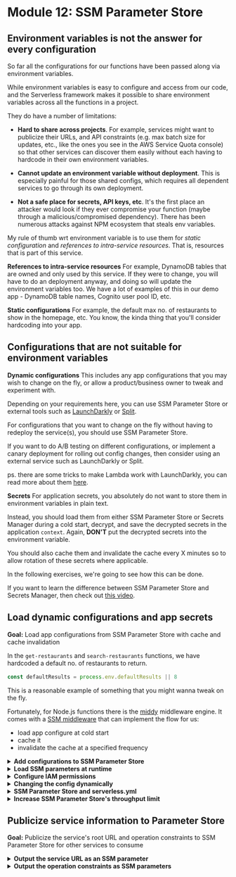 # Module 12: SSM Parameter Store

## Environment variables is not the answer for every configuration

So far all the configurations for our functions have been passed along via environment variables.

While environment variables is easy to configure and access from our code, and the Serverless framework makes it possible to share environment variables across all the functions in a project.

They do have a number of limitations:

* **Hard to share across projects**. For example, services might want to publicize their URLs, and API constraints (e.g. max batch size for updates, etc., like the ones you see in the AWS Service Quota console) so that other services can discover them easily without each having to hardcode in their own environment variables.

* **Cannot update an environment variable without deployment**. This is especially painful for those shared configs, which requires all dependent services to go through its own deployment.

* **Not a safe place for secrets, API keys, etc**. It's the first place an attacker would look if they ever compromise your function (maybe through a malicious/compromised dependency). There has been numerous attacks against NPM ecosystem that steals env variables.

My rule of thumb wrt environment variable is to use them for *static configuration* and *references to intra-service resources*. That is, resources that is part of this service.

**References to intra-service resources**
For example, DynamoDB tables that are owned and only used by this service. If they were to change, you will have to do an deployment anyway, and doing so will update the environment variables too. We have a lot of examples of this in our demo app - DynamoDB table names, Cognito user pool ID, etc.

**Static configurations**
For example, the default max no. of restaurants to show in the homepage, etc. You know, the kinda thing that you'll consider hardcoding into your app.

## Configurations that are not suitable for environment variables

**Dynamic configurations**
This includes any app configurations that you may wish to change on the fly, or allow a product/business owner to tweak and experiment with.

Depending on your requirements here, you can use SSM Parameter Store or external tools such as [LaunchDarkly](https://launchdarkly.com) or [Split](https://www.split.io).

For configurations that you want to change on the fly without having to redeploy the service(s), you should use SSM Parameter Store.

If you want to do A/B testing on different configurations, or implement a canary deployment for rolling out config changes, then consider using an external service such as LaunchDarkly or Split.

ps. there are some tricks to make Lambda work with LaunchDarkly, you can read more about them [here](https://lumigo.io/blog/canary-deployment-with-launchdarkly-and-aws-lambda/).

**Secrets**
For application secrets, you absolutely do not want to store them in environment variables in plain text.

Instead, you should load them from either SSM Parameter Store or Secrets Manager during a cold start, decrypt, and save the decrypted secrets in the application `context`. Again, **DON'T** put the decrypted secrets into the environment variable.

You should also cache them and invalidate the cache every X minutes so to allow rotation of these secrets where applicable.

In the following exercises, we're going to see how this can be done.

If you want to learn the difference between SSM Parameter Store and Secrets Manager, then check out [this video](https://www.youtube.com/watch?v=4I_ZrgjAdQw).

## Load dynamic configurations and app secrets

**Goal:** Load app configurations from SSM Parameter Store with cache and cache invalidation

In the `get-restaurants` and `search-restaurants` functions, we have hardcoded a default no. of restaurants to return.

```javascript
const defaultResults = process.env.defaultResults || 8
```

This is a reasonable example of something that you might wanna tweak on the fly.

Fortunately, for Node.js functions there is the [middy](https://github.com/middyjs) middleware engine. It comes with a [SSM middleware](https://github.com/middyjs/middy/tree/master/packages/ssm) that can implement the flow for us:

* load app configure at cold start
* cache it
* invalidate the cache at a specified frequency

<details>
<summary><b>Add configurations to SSM Parameter Store</b></summary><p>

1. Go to `Systems Manager` console in AWS

2. Go to `Parameter Store`

3. Click `Create Parameter`

4. Use the name `/{service-name}/dev/get-restaurants/config` where `service-name` is the `service` name in your `serverless.yml`.

For the value of the parameter, to allow us to add other configurations in the future, let's enter a JSON string:

```json
{
  "defaultResults": 8
}
```

![](/images/mod12-001.png)

5. Click `Create Parameter`

6. Repeat step 3-5 to create another `/{service-name}/dev/search-restaurants/config` parameter, also set it to

```json
{
  "defaultResults": 8
}
```

</p></details>

<details>
<summary><b>Load SSM parameters at runtime</b></summary><p>

1. First install `middy` as a dependency.

`npm install --save @middy/core`

and also Middy's SSM middleware:

`npm install --save @middy/ssm`

2. To load the parameters we created in the last step, we need to know the `service` and `stage` names at runtime.

These are perfect examples of static values that can be passed in via environment variables. So let's do that.

Open `serverless.yml`, under `provider`, let's add two environment variables for `serviceName` and `stage`.

**NOTE**: environment variables that are configured under `provider.environment` would be copied to all functions by defautl.

This is what we need to add:

```yml
serviceName: ${self:service}
stage: ${self:provider.stage}
```

After this change, your `provider` section should look like this:

```yml
provider:
  name: aws
  runtime: nodejs12.x

  iamRoleStatements:
    - Effect: Allow
      Action: dynamodb:scan
      Resource: !GetAtt RestaurantsTable.Arn
    - Effect: Allow
      Action: execute-api:Invoke
      Resource: !Sub arn:aws:execute-api:${AWS::Region}:${AWS::AccountId}:${ApiGatewayRestApi}/${self:provider.stage}/GET/restaurants

  environment:
    rest_api_url:
      Fn::Join:
        - ""
        - - https://
          - !Ref ApiGatewayRestApi
          - .execute-api.${self:provider.region}.amazonaws.com/${self:provider.stage}
    serviceName: ${self:service}
    stage: ${self:provider.stage}
```

3. Open `functions/get-restaurants.js`, and add these two lines to the top to require `middy` and its `ssm` middleware.

```javascript
const middy = require('@middy/core')
const ssm = require('@middy/ssm')
```

4. On ln6

```javascript
const defaultResults = process.env.defaultResults || 8
```

We no longer need this, as `defaultResults` would come from the configuration we have in SSM.

But, we need to know the `service` name and `stage` name so we can fetch the parameter we created earlier.

So, replace this line with the following.

```javascript
const { serviceName, stage } = process.env
```

5. Replace the whole `module.exports.handler = ...` block with the following:

```javascript
module.exports.handler = middy(async (event, context) => {
  const restaurants = await getRestaurants(context.config.defaultResults)
  const response = {
    statusCode: 200,
    body: JSON.stringify(restaurants)
  }

  return response
}).use(ssm({
  cache: true,
  cacheExpiry: 1 * 60 * 1000, // 1 mins
  setToContext: true,
  fetchData: {
    config: `/${serviceName}/${stage}/get-restaurants/config`
  }
}))
```

Let's take a moment to talk through what we've just done.

[Middy](https://github.com/middyjs/middy) is a middleware engine that let's you run middlewares (basically, bits of logic before and after your handler code runs). To use it you have to wrap the handler code, i.e.

```javascript
middy(async (event, context) => {
  ... // function handler logic goes here
})
```

This returns a wrapped function, which exposes a `.use` method, that lets you chain middlewares that you want to apply. You can read about how it works [here](https://github.com/middyjs/middy#how-it-works).

So, to add the `ssm` middleware, we have:

```javascript
middy(async (event, context) => {
  ... // function handler logic goes here
}).use(ssm({
  ... // configuration of the SSM middleware goes here
}))
```

* `cache: true` tells the middleware to cache the SSM parameter value, so we don't hammer SSM Parameter Store with requests.
* `cacheExpiry: 1 * 60 * 1000` allows the cached value to be expired after 1 minute. So if we change the configuration in SSM Parameter Store, then the concurrent executions would load the new value when their cache expires, without needing a deployment.
* `fetchData: { config: ... }` fetches individual parameters and stores them in either the invocation `context` object, or the environment variables. By default, they're stored in the environment variables, but we can use the optional config `setToContext` to tell the middleware to store them in the `context` object instead.

* notice on ln22, where we call the `getRestaurants` function? Now, we're passing `context.config.defaultResults` that we set above.

```javascript
const restaurants = await getRestaurants(context.config.defaultResults)
```

6. Let's run our integration tests to make sure everything still works.

`npm run test`

```
 PASS  tests/test_cases/get-index.tests.js
 PASS  tests/test_cases/get-restaurants.tests.js
 PASS  tests/test_cases/search-restaurants.tests.js

Test Suites: 3 passed, 3 total
Tests:       3 passed, 3 total
Snapshots:   0 total
Time:        5.082 s, estimated 9 s
Ran all test suites.
```

That's great! Now, let's do the same thing for the `search-restaurants` function.

7. Open `functions/search-restaurants.js`, and add these two lines to the top.

```javascript
const middy = require('@middy/core')
const ssm = require('@middy/ssm')
```

8. Replace ln6

```javascript
const defaultResults = process.env.defaultResults || 8
```

with the following

```javascript
const { serviceName, stage } = process.env
```

9. Replace the whole `module.exports.handler = ...` block with the following.

```javascript
module.exports.handler = middy(async (event, context) => {
  const req = JSON.parse(event.body)
  const theme = req.theme
  const restaurants = await findRestaurantsByTheme(theme, context.config.defaultResults)
  const response = {
    statusCode: 200,
    body: JSON.stringify(restaurants)
  }

  return response
}).use(ssm({
  cache: true,
  cacheExpiry: 1 * 60 * 1000, // 1 mins
  setToContext: true,
  fetchData: {
    config: `/${serviceName}/${stage}/search-restaurants/config`
  }
}))
```

This is essentially the same change we made in the `get-restaurants` function, except, pointing to a different SSM parameter.

10. Rerun the integration tests.

`npm run test`

and see that all three tests are still passing.

```
 PASS  tests/test_cases/get-index.tests.js
 PASS  tests/test_cases/get-restaurants.tests.js
 PASS  tests/test_cases/search-restaurants.tests.js

Test Suites: 3 passed, 3 total
Tests:       3 passed, 3 total
Snapshots:   0 total
Time:        4.897s, estimated 9s
```

</p></details>

<details>
<summary><b>Configure IAM permissions</b></summary><p>

There's one last thing we need to do for this to work once we deploy the app - IAM permissions.

1. Open `serverless.yml`, and find the `iamRoleStatements` block under `provider`, add the following permission statement.

```yml
- Effect: Allow
  Action: ssm:GetParameters*
  Resource:
    - !Sub arn:aws:ssm:${AWS::Region}:${AWS::AccountId}:parameter/${self:service}/${self:provider.stage}/get-restaurants/config
    - !Sub arn:aws:ssm:${AWS::Region}:${AWS::AccountId}:parameter/${self:service}/${self:provider.stage}/search-restaurants/config
```

After the change, the `provider.iamRoleStatements` block should look like this.

```yml
iamRoleStatements:
  - Effect: Allow
    Action: dynamodb:scan
    Resource: !GetAtt RestaurantsTable.Arn
  - Effect: Allow
    Action: execute-api:Invoke
    Resource: !Sub arn:aws:execute-api:${AWS::Region}:${AWS::AccountId}:${ApiGatewayRestApi}/${self:provider.stage}/GET/restaurants
  - Effect: Allow
    Action: ssm:GetParameters*
    Resource:
      - !Sub arn:aws:ssm:${AWS::Region}:${AWS::AccountId}:parameter/${self:service}/${self:provider.stage}/get-restaurants/config
      - !Sub arn:aws:ssm:${AWS::Region}:${AWS::AccountId}:parameter/${self:service}/${self:provider.stage}/search-restaurants/config
```

2. Deploy the project 

`npx sls deploy`

3. Run the acceptance to make sure everything is still working

`npm run acceptance`

```
 PASS  tests/test_cases/get-restaurants.tests.js
  ● Console

    console.info tests/steps/when.js:40
      invoking via HTTP GET https://4q8sbvheq2.execute-api.us-east-1.amazonaws.com/dev/restaurants

 PASS  tests/test_cases/get-index.tests.js
  ● Console

    console.info tests/steps/when.js:40
      invoking via HTTP GET https://4q8sbvheq2.execute-api.us-east-1.amazonaws.com/dev/

 PASS  tests/test_cases/search-restaurants.tests.js
  ● Console

    console.info tests/steps/when.js:40
      invoking via HTTP POST https://4q8sbvheq2.execute-api.us-east-1.amazonaws.com/dev/restaurants/search


Test Suites: 3 passed, 3 total
Tests:       3 passed, 3 total
Snapshots:   0 total
Time:        4.933s, estimated 5s
```

</p></details>

<details>
<summary><b>Changing the config dynamically</b></summary><p>

Now let's see the config reload in action.

1. Load the index page in the browser, to make sure it's still returning 8 restaurants.

2. Go to `Systems Manager` console in AWS

3. Go to `Parameter Store`

4. Find the `get-restaurants` config, click `Edit`

5. Change the `defaultResults` value to 4, and `Save Changes`

![](/images/mod12-002.png)

6. Reload the index page, since we set the cache expiry to 1 minute, you might have to reload a few times before you see the index page return 4 restaurants instead.

![](/images/mod12-003.png)

7. Change the `defaultResults` value back to 8, otherwise, our acceptance tests would start failing. And while you're here, click the `History` tab and see the revisions we have made to this parameter.

![](/images/mod12-004.png)

Of course, in practice, I don't expect anyone to be editing application config by hand, especially when the people that will be editing these configurations are not developers. Instead, I expect you to have some sort of internal tool where you can perform validation, etc. as well on the configuration.

Services like [Retool](https://retool.com) makes building these internal admin tools very easy. They have no direct integration with SSM so you'd have to build some integration layer yourself.

</p></details>

<details>
<summary><b>SSM Parameter Store and serverless.yml</b></summary><p>

At this point, I should also mention that the Serverless has built-in support for reading parameter values from the SSM Parameter Store. You can read more about it in their docs [here](https://serverless.com/framework/docs/providers/aws/guide/variables/#reference-variables-using-the-ssm-parameter-store).

The difference is that, those parameters are read during deployment, so there's no mechanic for reloading them on the fly without redeployment, and it's also not a safe way to distribute application secrets, credentials and API keys, and so on.

We'll tackle application secrets in the next exercise, but for now, let's see how we can publicize the service URL for our demo app.

</p></details>

<details>
<summary><b>Increase SSM Parameter Store's throughput limit</b></summary><p>

By default, SSM Parameter Store doesn't charge you for usage. On the flip side, it restricts you to a measly **40 ops/second**. This is often not enough in a production environment, especially if functions need to load, and periodically refresh their configs from SSM Parameter Store.

Fortunately, you can significantly raise this throughput limit by, going to the `SSM Parameter Store` console, go to the `Settings` tab, and click `Set Limit`.

![](/images/mod12-009.png)

And accept that from now on, you'll incur cost for using SSM Parameter Store.

![](/images/mod12-010.png)

Don't worry, the cost of SSM Parameter Store is very reasonable and shouldn't be a huge burden on your AWS bill.

![](/images/mod12-011.png)

And you might noticed that you can also have "Advanced Parameters". This helps you alleviate the limit of 10,000 parameters per region, and 4KB per parameter.

If you have large configurations (up to 8KB) then you should consider using advanced parameters. However, since SSM now supports an intelligent tier, it's best to use that.

![](/images/mod12-012.png)

</p></details>

## Publicize service information to Parameter Store

**Goal:** Publicize the service's root URL and operation constraints to SSM Parameter Store for other services to consume

<details>
<summary><b>Output the service URL as an SSM parameter</b></summary><p>

1. Open `serverless.yml`.

2. In the `resources.Resources` section, add a `ServiceUrlParameter` resource after the `CognitoAuthorizer`.

```yml
ServiceUrlParameter:
  Type: AWS::SSM::Parameter
  Properties:
    Type: String
    Name: /${self:service}/${self:provider.stage}/serviceUrl
    Value:
      Fn::Join:
        - ""
        - - https://
          - !Ref ApiGatewayRestApi
          - .execute-api.${self:provider.region}.amazonaws.com/${self:provider.stage}
```

Oh, and while you're here, the crazy thing is that CloudFormation doesn't currently support `SecureString` parameters...

![](/images/mod12-005.png)

If this is something you need, then please let me konw and I can publish my CloudFormation custom resource for creating one.

3. Deploy the project.

`npx sls deploy`

And you should now see the parameter in SSM parameter store.

![](/images/mod12-006.png)

![](/images/mod12-007.png)

From here, other services that want to use your service can find out the service URL by referencing this SSM parameter.

</p></details>

<details>
<summary><b>Output the operation constraints as SSM parameters</b></summary><p>

In the `get-restaurants` and `search-restaurants` functions, we can potentially accept a query string parameter, say, `count`, to let the caller decide how many results we should return.

But when we do that, we're gonna want to make sure we have some validation in place so that `count` has to be within some reasonable range.

We can communicate operation constraints like this (i.e. `maxCount`) to other services by publishing them as SSM parameters. e.g.

`/{service-name}/{stage}/get-restaurants/constraints/maxCount`

`/{service-name}/{stage}/search-restaurants/constraints/maxCount`

Or maybe we can bundle everything into a single JSON file, and publish a single parameter.

`/{service-name}/{stage}/serviceQuotas`

(following AWS's naming)

We're not going to implement it here, but please feel free to take a crack at this yourself if you fancy exploring this idea further ;-)

And don't forget to share what you end up implementing with us in the Discord channel!

</p></details>
